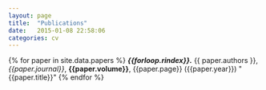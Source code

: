 ```yaml
---
layout: page
title:  "Publications"
date:   2015-01-08 22:58:06
categories: cv
---
```

{% for paper in site.data.papers %}
   ___{{forloop.rindex}}.___   {{ paper.authors }}, _{{paper.journal}}_, __{{paper.volume}}__, {{paper.page}} ({{paper.year}}) "{{paper.title}}"
{% endfor %}
